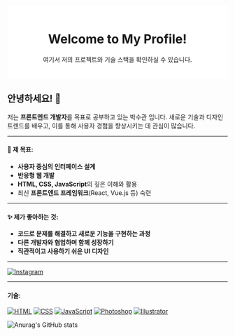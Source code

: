 <div style="background-color: #ffffff; padding: 20px;">
  <h1 style="text-align: center;">Welcome to My Profile!</h1>
  <p style="text-align: center;">여기서 저의 프로젝트와 기술 스택을 확인하실 수 있습니다.</p>
</div>

## 안녕하세요! 👋
저는 **프론트엔드 개발자**를 목표로 공부하고 있는 박수관 입니다.
새로운 기술과 디자인 트렌드를 배우고, 이를 통해 사용자 경험을 향상시키는 데 관심이 많습니다.

---

 #### 🌟 제 목표:
 - **사용자 중심의 인터페이스 설계**
 - **반응형 웹 개발**
 - **HTML, CSS, JavaScript**의 깊은 이해와 활용
 - 최신 **프론트엔드 프레임워크**(React, Vue.js 등) 숙련
   
---

#### ✨ 제가 좋아하는 것:
- **코드로 문제를 해결하고 새로운 기능을 구현하는 과정**
- **다른 개발자와 협업하며 함께 성장하기**
- **직관적이고 사용하기 쉬운 UI 디자인**

---
[![Instagram](https://img.shields.io/badge/Instagram-Follow-pink)](https://www.instagram.com/sug_0728/)

---
#### 기술:
[![HTML](https://img.shields.io/badge/HTML5-E34F26?logo=html5&logoColor=white)](https://developer.mozilla.org/en-US/docs/Web/HTML)
[![CSS](https://img.shields.io/badge/CSS3-1572B6?logo=css3&logoColor=white)](https://developer.mozilla.org/en-US/docs/Web/CSS)
[![JavaScript](https://img.shields.io/badge/JavaScript-F7DF1E?logo=javascript&logoColor=black)](https://developer.mozilla.org/en-US/docs/Web/JavaScript)
[![Photoshop](https://img.shields.io/badge/Adobe%20Photoshop-31A8FF?logo=adobephotoshop&logoColor=white)](https://www.adobe.com/products/photoshop.html)
[![Illustrator](https://img.shields.io/badge/Adobe%20Illustrator-FF9A00?logo=adobeillustrator&logoColor=white)](https://www.adobe.com/products/illustrator.html)

![Anurag's GitHub stats](https://github-readme-stats.vercel.app/api?username=Sugwan&show_icons=true&theme=radical)


<!--
**Sugwan-p/Sugwan-p** is a ✨ _special_ ✨ repository because its `README.md` (this file) appears on your GitHub profile.

Here are some ideas to get you started:

- 🔭 I’m currently working on ...
- 🌱 I’m currently learning ...
- 👯 I’m looking to collaborate on ...
- 🤔 I’m looking for help with ...
- 💬 Ask me about ...
- 📫 How to reach me: ...
- 😄 Pronouns: ...
- ⚡ Fun fact: ...
-->
